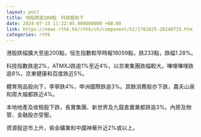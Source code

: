 ```yaml
---
layout: post
title: 恒指跌逾200點　科技股向下
date: 2024-07-15 11:22:05.000000000 +08:00
link: https://news.rthk.hk/rthk/ch/component/k2/1761625-20240715.htm
categories: rthk
---
```


港股跌幅擴大至逾200點，恒生指數較早時報18059點，跌233點，跌幅1.28%。

科技指數跌逾2%，ATMXJ跌逾1%至近4%，以京東集團跌幅較大。嗶哩嗶哩跌逾8%，京東健康和百度跌近5%。

體育用品股向下，李寧跌4%，申洲國際跌逾3%。其餘消費股亦下跌，農夫山泉和周大福都跌近4%。

本地地產及收租股下跌，長實集團、新世界及九龍倉置業都跌逾3%。內房及物管、金融股亦受壓。

資源股逆市上升，紫金礦業和中國神華升近2%或以上。
